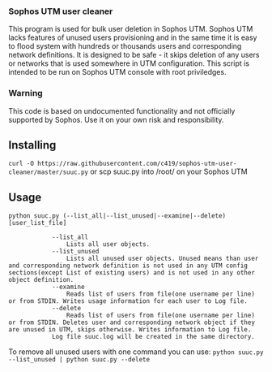 ### Sophos UTM user cleaner

This program is used for bulk user deletion in Sophos UTM. Sophos UTM lacks features of unused users provisioning and in the same time it is easy to flood system with hundreds or thousands users and corresponding network definitions. It is designed to be safe - it skips deletion of any users or networks that is used somewhere in UTM configuration. This script is intended to be run on Sophos UTM console with root priviledges.

### Warning
This code is based on undocumented functionality and not officially supported by Sophos. Use it on your own risk and responsibility.

## Installing
`curl -O https://raw.githubusercontent.com/c419/sophos-utm-user-cleaner/master/suuc.py`
or
scp suuc.py into /root/ on your Sophos UTM


## Usage 


`python suuc.py (--list_all|--list_unused|--examine|--delete) [user_list_file]`

                --list_all 
                    Lists all user objects.
                --list_unused
                    Lists all unused user objects. Unused means than user and corresponding network definition is not used in any UTM config sections(except List of existing users) and is not used in any other object definition.
                --examine
                    Reads list of users from file(one username per line) or from STDIN. Writes usage information for each user to Log file.
                --delete
                    Reads list of users from file(one username per line) or from STDIN. Deletes user and corresponding network object if they are unused in UTM, skips otherwise. Writes information to Log file.
                Log file suuc.log will be created in the same directory.

To remove all unused users with one command you can use: `python suuc.py --list_unused | python suuc.py --delete`

        
